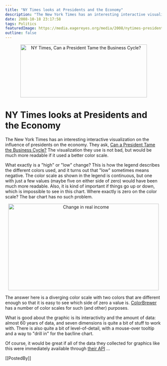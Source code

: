 ```yaml
---
title: "NY Times looks at Presidents and the Economy"
description: "The New York Times has an interesting interactive visualization on the influence of presidents on the economy. They ask, Can a President Tame the Business Cycle? The visualization they use is not bad, but would be much more readable if it used a better color scale."
date: 2008-10-18 23:17:58
tags: Politics
featuredImage: https://media.eagereyes.org/media/2008/nytimes-presidentseconomy.png
outline: false
---
```


<p align="center"><img src="https://media.eagereyes.org/media/2008/nytimes-presidentseconomy.png" alt="NY Times, Can a President Tame the Business Cycle?" width="407" height="170" border="0" /></p>

# NY Times looks at Presidents and the Economy

The New York Times has an interesting interactive visualization on the influence of presidents on the economy. They ask, <a href="http://www.nytimes.com/interactive/2008/10/18/business/20081019-metrics-graphic.html">Can a President Tame the Business Cycle?</a> The visualization they use is not bad, but would be much more readable if it used a better color scale.

What exactly is a "high" or "low" change? This is how the legend describes the different colors used, and it turns out that "low" sometimes means negative. The color scale as shown in the legend is continuous, but one with just a few values (maybe five on either side of zero) would have been much more readable. Also, it is kind of important if things go up or down, which is impossible to see in this chart. Where exactly is zero on the color scale? The bar chart has no such problem.

<p style="text-align: center;"><img src="https://media.eagereyes.org/media/2008/nytimes-presidentseconomy-detail.png" alt="Change in real income" width="484" height="278" border="0" /></p>

The answer here is a diverging color scale with two colors that are different enough so that it is easy to see which side of zero a value is. <a href="http://colorbrewer.org/">ColorBrewer</a> has a number of color scales for such (and other) purposes.

What is good about the graphic is its interactivity and the amount of data: almost 60 years of data, and seven dimensions is quite a bit of stuff to work with. There is also quite a bit of level-of-detail, with a mouse-over tooltip and a way to "drill in" for the bar/line chart.

Of course, it would be great if all of the data they collected for graphics like this were immediately available through <a href="http://developer.nytimes.com/">their API</a> ...

[[PostedBy]]

